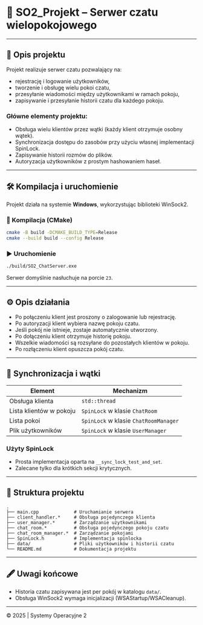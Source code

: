 # 💬 SO2\_Projekt – Serwer czatu wielopokojowego

---

## 🧠 Opis projektu

Projekt realizuje serwer czatu pozwalający na:

* rejestrację i logowanie użytkowników,
* tworzenie i obsługę wielu pokoi czatu,
* przesyłanie wiadomości między użytkownikami w ramach pokoju,
* zapisywanie i przesyłanie historii czatu dla każdego pokoju.

### Główne elementy projektu:

* Obsługa wielu klientów przez wątki (każdy klient otrzymuje osobny wątek).
* Synchronizacja dostępu do zasobów przy użyciu własnej implementacji SpinLock.
* Zapisywanie historii rozmów do plików.
* Autoryzacja użytkowników z prostym hashowaniem haseł.

---

## 🛠️ Kompilacja i uruchomienie

Projekt działa na systemie **Windows**, wykorzystując biblioteki WinSock2.

### 🔧 Kompilacja (CMake)

```bash
cmake -B build -DCMAKE_BUILD_TYPE=Release
cmake --build build --config Release
```

### ▶️ Uruchomienie

```bash
./build/SO2_ChatServer.exe
```

Serwer domyślnie nasłuchuje na porcie `23`.

---

## ⚙️ Opis działania

* Po połączeniu klient jest proszony o zalogowanie lub rejestrację.
* Po autoryzacji klient wybiera nazwę pokoju czatu.
* Jeśli pokój nie istnieje, zostaje automatycznie utworzony.
* Po dołączeniu klient otrzymuje historię pokoju.
* Wszelkie wiadomości są rozsyłane do pozostałych klientów w pokoju.
* Po rozłączeniu klient opuszcza pokój czatu.

---

## 🥝 Synchronizacja i wątki

| Element                 | Mechanizm                             |
| ----------------------- | ------------------------------------- |
| Obsługa klienta         | `std::thread`                         |
| Lista klientów w pokoju | `SpinLock` w klasie `ChatRoom`        |
| Lista pokoi             | `SpinLock` w klasie `ChatRoomManager` |
| Plik użytkowników       | `SpinLock` w klasie `UserManager`     |

### Użyty SpinLock

* Prosta implementacja oparta na `__sync_lock_test_and_set`.
* Zalecane tylko dla krótkich sekcji krytycznych.

---

## 📁 Struktura projektu

```
.
├── main.cpp             # Uruchamianie serwera
├── client_handler.*     # Obsługa pojedynczego klienta
├── user_manager.*       # Zarządzanie użytkownikami
├── chat_room.*          # Obsługa pojedynczego pokoju czatu
├── chat_room_manager.*  # Zarządzanie pokojami
├── SpinLock.h           # Implementacja spinlocka
├── data/                # Pliki użytkowników i historii czatu
└── README.md            # Dokumentacja projektu
```

---

## 🖋️ Uwagi końcowe

* Historia czatu zapisywana jest per pokój w katalogu `data/`.
* Obsługa WinSock2 wymaga inicjalizacji (WSAStartup/WSACleanup).

---

© 2025 | Systemy Operacyjne 2
